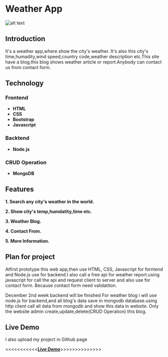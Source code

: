 # Weather App
![alt text](https://pdc.is/wp-content/uploads/2017/11/web-app-development.jpg)
## Introduction
It's a weather app,where show the city's weather. It's also this city's time,humadity,wind speed,country code,weather description etc.This site have a blog,this blog shows weather article or report.Anybody can contact us from contact form.

## Technology
### Frontend
* **HTML**
* **CSS**
* **Bootstrap**
* **Javascript**

### Backtend
* **Node.js**

### CRUD Operation
* **MongoDB**

## Features
**1. Search any city's weather in the world.**

**2. Show city's temp,humdatity,time etc.**

**3. Weather Blog.**

**4. Contact From.**

**5. More Information.**

## Plan for project
Atfirst prototype this web app,then use HTML, CSS, Javascript for forntend and Node.js use for backend.I also call a free api for weather report.using javascript for call the api and request client to server and also use for contact form. Because contact form need validatiton.

December 2nd week backend will be finished
For weather blog i will use node.js for backend,and all blog's data save in mongodb database.using http client call all data from mongodb and show this data in website. Only the website admin create,update,delete(CRUD Operation) this blog. 

## Live Demo
I also upload my project in Github page

<<<<<<<<<<<**[Live Demo](https://diptoroy.github.io/Weather-App/)**>>>>>>>>>>>>>>

